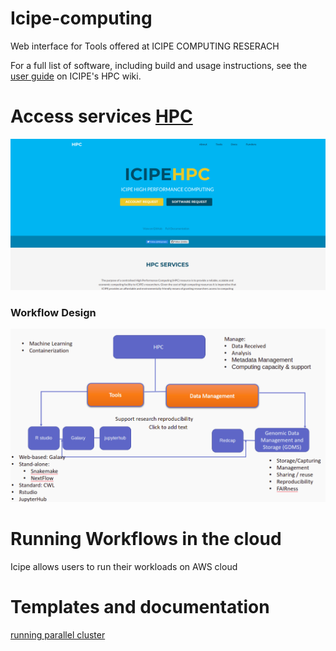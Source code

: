 # Icipe-computing

Web interface for Tools offered at ICIPE COMPUTING RESERACH 

For a full list of software, including build and usage instructions, see the [user guide](http://hpc02.icipe.org/) on ICIPE's HPC wiki.

# Access services [HPC](http://hpc01.icipe.org/hpc/)

![HPCsite](Images/hpc2.png)

### Workflow Design

![Work Design](Images/hpcd.png)


# Running Workflows in the cloud

Icipe allows users to run their workloads on AWS cloud 

# Templates and documentation 
 [running parallel cluster](https://link-url-here.org)
